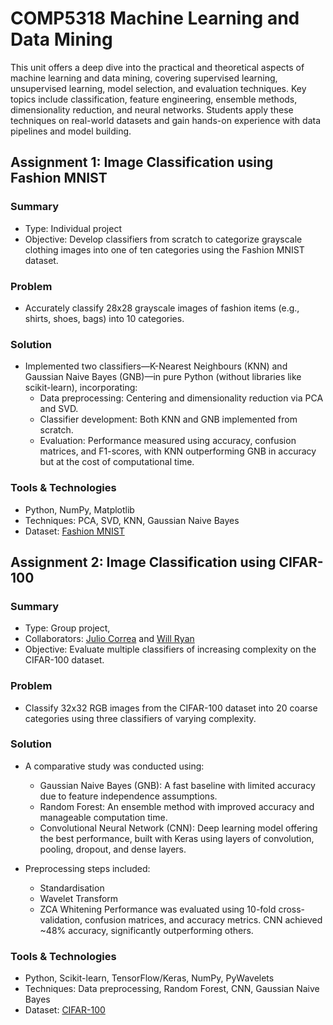 # COMP5318 Machine Learning and Data Mining
This unit offers a deep dive into the practical and theoretical aspects of machine learning and data mining, covering supervised learning, unsupervised learning, model selection, and evaluation techniques. 
Key topics include classification, feature engineering, ensemble methods, dimensionality reduction, and neural networks. Students apply these techniques on real-world datasets and gain hands-on experience with data pipelines and model building.

## Assignment 1: Image Classification using Fashion MNIST
### Summary
* Type: Individual project
* Objective: Develop classifiers from scratch to categorize grayscale clothing images into one of ten categories using the Fashion MNIST dataset.

### Problem
* Accurately classify 28x28 grayscale images of fashion items (e.g., shirts, shoes, bags) into 10 categories.

### Solution
* Implemented two classifiers—K-Nearest Neighbours (KNN) and Gaussian Naive Bayes (GNB)—in pure Python (without libraries like scikit-learn), incorporating:
  * Data preprocessing: Centering and dimensionality reduction via PCA and SVD.
  * Classifier development: Both KNN and GNB implemented from scratch.
  * Evaluation: Performance measured using accuracy, confusion matrices, and F1-scores, with KNN outperforming GNB in accuracy but at the cost of computational time.

### Tools & Technologies
* Python, NumPy, Matplotlib
* Techniques: PCA, SVD, KNN, Gaussian Naive Bayes
* Dataset: [Fashion MNIST](https://github.com/zalandoresearch/fashion-mnist)
 

## Assignment 2: Image Classification using CIFAR-100
### Summary
* Type: Group project, 
* Collaborators: [Julio Correa](https://github.com/julio-correa-rios) and [Will Ryan](https://github.com/w-v-r)
* Objective: Evaluate multiple classifiers of increasing complexity on the CIFAR-100 dataset.

### Problem
* Classify 32x32 RGB images from the CIFAR-100 dataset into 20 coarse categories using three classifiers of varying complexity.

### Solution
* A comparative study was conducted using:
  * Gaussian Naive Bayes (GNB): A fast baseline with limited accuracy due to feature independence assumptions.
  * Random Forest: An ensemble method with improved accuracy and manageable computation time.
  * Convolutional Neural Network (CNN): Deep learning model offering the best performance, built with Keras using layers of convolution, pooling, dropout, and dense layers.

* Preprocessing steps included:
  * Standardisation
  * Wavelet Transform
  * ZCA Whitening
  Performance was evaluated using 10-fold cross-validation, confusion matrices, and accuracy metrics. CNN achieved ~48% accuracy, significantly outperforming others.

### Tools & Technologies
* Python, Scikit-learn, TensorFlow/Keras, NumPy, PyWavelets
* Techniques: Data preprocessing, Random Forest, CNN, Gaussian Naive Bayes
* Dataset: [CIFAR-100](https://www.cs.toronto.edu/~kriz/cifar.html)